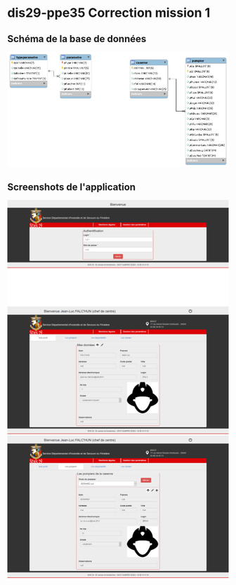 # dis29-ppe35 Correction mission 1


## Schéma de la base de données

![Alt text](documentation/sdis29-diagram.png?raw=true "Schéma de la base de données")

## Screenshots de l'application

![Alt text](documentation/screen-auth.png?raw=true "Screenshot de la page authentification")
![Alt text](documentation/screen-profil.png?raw=true "Screenshot de la page profil")
![Alt text](documentation/screen-les_pompiers.png?raw=true "Screenshot de la page de gestion des pompiers")
